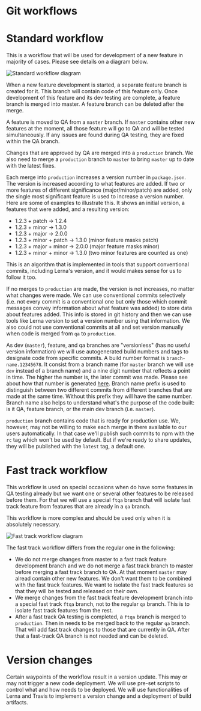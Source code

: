 # Git workflows

# Standard workflow

This is a workflow that will be used for development of a new feature in majority of cases. Please see details on a diagram below.

![Standard workflow diagram](https://raw.githubusercontent.com/alpheios-project/documentation/dev-cd/development/git-workflow/git-std-worklow-proposal.svg?sanitize=true)

When a new feature development is started, a separate feature branch is created for it. This branch will contain code of this feature only. Once development of this feature and its dev testing are complete, a feature branch is merged into master. A feature branch can be deleted after the merge.

A feature is moved to QA from a `master` branch. If `master` contains other new features at the moment, all those feature will go to QA and will be tested simultaneously. If any issues are found during QA testing, they are fixed within the QA branch.

Changes that are approved by QA are merged into a `production` branch. We also need to merge a `production` branch to `master` to bring `master` up to date with the latest fixes.

Each merge into `production` increases a version number in `package.json`. The version is increased according to what features are added. If two or more features of different significance (major/minor/patch) are added, only the single most significant feature is used to increase a version number. Here are some of examples to illustrate this. It shows an initial version, a features that were added, and a resulting version:
* 1.2.3 + patch -> 1.2.4
* 1.2.3 + minor -> 1.3.0
* 1.2.3 + major -> 2.0.0
* 1.2.3 + minor + patch -> 1.3.0 (minor feature masks patch)
* 1.2.3 + major + minor -> 2.0.0 (major feature masks minor)
* 1.2.3 + minor + minor -> 1.3.0 (two minor features are counted as one)

This is an algorithm that is implemented in tools that support conventional commits, including Lerna's version, and it would makes sense for us to follow it too.

If no merges to `production` are made, the version is not increases, no matter what changes were made. We can use conventional commits selectively (i.e. not every commit is a conventional one but only those which commit messages convey information about what feature was added) to store data about features added. This info is stored in git history and then we can use tools like Lerna version to set a version number using that information. We also could not use conventional commits at all and set version manually when code is merged from `qa` to `production`.

As dev (`master`), feature, and qa branches are "versionless" (has no useful version information) we will use autogenerated build numbers and tags to designate code from specific commits. A build number format is `branch-name.12345678`. It consist from a branch name (for `master` branch we will use `dev` instead of a branch name) and a nine digit number that reflects a point in time. The higher the number is, the later commit was made. Please see about how that number is generated [here](https://github.com/prantlf/build-number-generator). Branch name prefix is used to distinguish between two different commits from different branches that are made at the same time. Without this prefix they will have the same number. Branch name also helps to understand what's the purpose of the code built: is it QA, feature branch, or the main dev branch (i.e. `master`).

`production` branch contains code that is ready for production use. We, however, may not be willing to make each merge in there available to our users automatically. In that case we'll publish such commits to npm with the `rc` tag which won't be used by default. But if we're ready to share updates, they will be published with the `latest` tag, a default one.

# Fast track workflow

This workflow is used on special occasions when do have some features in QA testing already but we want one or several other features to be released before them. For that we will use a special `ftqa` branch that will isolate fast track feature from features that are already in a `qa` branch.

This workflow is more complex and should be used only when it is absolutely necessary.

![Fast track workflow diagram](https://raw.githubusercontent.com/alpheios-project/documentation/dev-cd/development/git-workflow/git-fast-track-worklow-proposal.svg?sanitize=true)

The fast track workflow differs from the regular one in the following:
* We do not merge changes from master to a fast track feature development branch and we do not merge a fast track branch to master before merging a fast track branch to QA. At that moment `master` may alread contain other new features. We don't want them to be combined with the fast track features. We want to isolate the fast track features so that they will be tested and released on their own.
* We merge changes from the fast track feature development branch into a special fast track `ftqa` branch, not to the regular `qa` branch. This is to isolate fast track features from the rest.
* After a fast track QA testing is completed, a `ftqa` branch is merged to `production`. Then in needs to be merged back to the regular `qa` branch. That will add fast track changes to those that are currently in QA. After that a fast-track QA branch is not needed and can be deleted.

# Version changes

Certain waypoints of the workflow result in a version update. This may or may not trigger a new code deployment. We will use pre-set scripts to control what and how needs to be deployed. We will use functionalities of Lerna and Travis to implement a version change and a deployment of build artifacts. 

